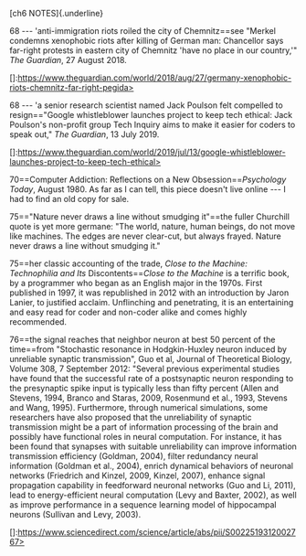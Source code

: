 [ch6 NOTES]{.underline}

68 --- \'anti-immigration riots roiled the city of Chemnitz==see
"Merkel condemns xenophobic riots after killing of German man:
Chancellor says far-right protests in eastern city of Chemnitz 'have no
place in our country,'" *The Guardian*, 27 August 2018.

[]:https://www.theguardian.com/world/2018/aug/27/germany-xenophobic-riots-chemnitz-far-right-pegida>

68 --- \'a senior research scientist named Jack Poulson felt compelled
to resign\=="Google whistleblower launches project to keep tech
ethical: Jack Poulson's non-profit group Tech Inquiry aims to make it
easier for coders to speak out," *The Guardian*, 13 July 2019.

[]:https://www.theguardian.com/world/2019/jul/13/google-whistleblower-launches-project-to-keep-tech-ethical>

70==Computer Addiction: Reflections on a New Obsession==*Psychology
Today*, August 1980. As far as I can tell, this piece doesn't live
online --- I had to find an old copy for sale.

75=="Nature never draws a line without smudging it"==the fuller
Churchill quote is yet more germane: "The world, nature, human beings,
do not move like machines. The edges are never clear-cut, but always
frayed. Nature never draws a line without smudging it."

75==her classic accounting of the trade, *Close to the Machine:
Technophilia and Its* Discontents==*Close to the Machine* is a terrific
book, by a programmer who began as an English major in the 1970s. First
published in 1997, it was republished in 2012 with an introduction by
Jaron Lanier, to justified acclaim. Unflinching and penetrating, it is
an entertaining and easy read for coder and non-coder alike and comes
highly recommended.

76==the signal reaches that neighbor neuron at best 50 percent of
the time==from "Stochastic resonance in Hodgkin-Huxley neuron induced
by unreliable synaptic transmission", Guo et al, Journal of Theoretical
Biology, Volume 308, 7 September 2012: "Several previous experimental
studies have found that the successful rate of a postsynaptic neuron
responding to the presynaptic spike input is typically less than fifty
percent (Allen and Stevens, 1994, Branco and Staras, 2009, Rosenmund et
al., 1993, Stevens and Wang, 1995). Furthermore, through numerical
simulations, some researchers have also proposed that the unreliability
of synaptic transmission might be a part of information processing of
the brain and possibly have functional roles in neural computation. For
instance, it has been found that synapses with suitable unreliability
can improve information transmission efficiency (Goldman, 2004), filter
redundancy neural information (Goldman et al., 2004), enrich dynamical
behaviors of neuronal networks (Friedrich and Kinzel, 2009, Kinzel,
2007), enhance signal propagation capability in feedforward neuronal
networks (Guo and Li, 2011), lead to energy-efficient neural computation
(Levy and Baxter, 2002), as well as improve performance in a sequence
learning model of hippocampal neurons (Sullivan and Levy, 2003).

[]:https://www.sciencedirect.com/science/article/abs/pii/S0022519312002767>
